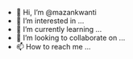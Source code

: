 - 👋 Hi, I’m @mazankwanti
- 👀 I’m interested in ...
- 🌱 I’m currently learning ...
- 💞️ I’m looking to collaborate on ...
- 📫 How to reach me ...

<!---
mazankwanti/mazankwanti is a ✨ special ✨ repository because its `README.md` (this file) appears on your GitHub profile.
You can click the Preview link to take a look at your changes.
--->
